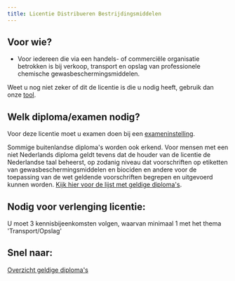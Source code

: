 ```yaml
---
title: Licentie Distribueren Bestrijdingsmiddelen
---
```

## Voor wie?

* Voor iedereen die via een handels- of commerciële organisatie betrokken is bij verkoop, transport en opslag van professionele chemische gewasbeschermingsmiddelen.

Weet u nog niet zeker of dit de licentie is die u nodig heeft, gebruik dan onze [tool](/licenties/welke-licentie-heb-ik-nodig).

## Welk diploma/examen nodig?

Voor deze licentie moet u examen doen bij een [exameninstelling](/wat-wij-doen/exameninstellingen). 

Sommige buitenlandse diploma's worden ook erkend.  Voor mensen met een niet Nederlands diploma geldt tevens dat de houder van de licentie de Nederlandse taal beheerst, op zodanig niveau dat voorschriften op etiketten van gewasbeschermingsmiddelen en biociden en andere voor de toepassing van de wet geldende voorschriften begrepen en uitgevoerd kunnen worden. [Kijk hier voor de lijst met geldige diploma's](https://erkenningen.nl/Default.aspx?tabid=150).

## Nodig voor verlenging licentie:

U moet 3 kennisbijeenkomsten volgen, waarvan minimaal 1 met het thema 'Transport/Opslag'

## Snel naar:

[Overzicht geldige diploma's](/licenties/licentie-aanvragen/geldige-diplomas)

<link-container>
<link-button link='{"name": "Welke licentie heb ik nodig?","url": "/licenties/welke-licentie-heb-ik-nodig"}' ></link-button>
<link-button link='{"name": "Licentie aanvragen","url": "/licenties/licentie-aanvragen"}' ></link-button>
<link-button link='{"name": "Licentie verlengen","url": "/licenties/licentie-verlengen"}' ></link-button>
</link-container>
